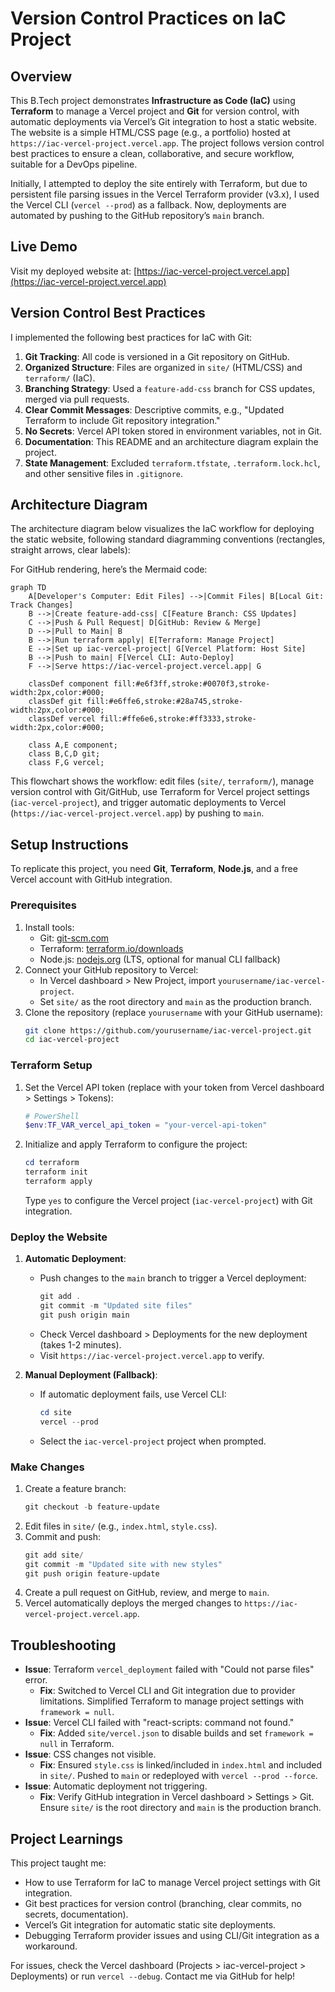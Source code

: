 # Version Control Practices on IaC Project

## Overview
This B.Tech project demonstrates **Infrastructure as Code (IaC)** using **Terraform** to manage a Vercel project and **Git** for version control, with automatic deployments via Vercel’s Git integration to host a static website. The website is a simple HTML/CSS page (e.g., a portfolio) hosted at `https://iac-vercel-project.vercel.app`. The project follows version control best practices to ensure a clean, collaborative, and secure workflow, suitable for a DevOps pipeline.

Initially, I attempted to deploy the site entirely with Terraform, but due to persistent file parsing issues in the Vercel Terraform provider (v3.x), I used the Vercel CLI (`vercel --prod`) as a fallback. Now, deployments are automated by pushing to the GitHub repository’s `main` branch.

## Live Demo
Visit my deployed website at: [https://iac-vercel-project.vercel.app](https://iac-vercel-project.vercel.app)

## Version Control Best Practices
I implemented the following best practices for IaC with Git:
1. **Git Tracking**: All code is versioned in a Git repository on GitHub.
2. **Organized Structure**: Files are organized in `site/` (HTML/CSS) and `terraform/` (IaC).
3. **Branching Strategy**: Used a `feature-add-css` branch for CSS updates, merged via pull requests.
4. **Clear Commit Messages**: Descriptive commits, e.g., "Updated Terraform to include Git repository integration."
5. **No Secrets**: Vercel API token stored in environment variables, not in Git.
6. **Documentation**: This README and an architecture diagram explain the project.
7. **State Management**: Excluded `terraform.tfstate`, `.terraform.lock.hcl`, and other sensitive files in `.gitignore`.

## Architecture Diagram
The architecture diagram below visualizes the IaC workflow for deploying the static website, following standard diagramming conventions (rectangles, straight arrows, clear labels):

For GitHub rendering, here’s the Mermaid code:

```mermaid
graph TD
    A[Developer's Computer: Edit Files] -->|Commit Files| B[Local Git: Track Changes]
    B -->|Create feature-add-css| C[Feature Branch: CSS Updates]
    C -->|Push & Pull Request| D[GitHub: Review & Merge]
    D -->|Pull to Main| B
    B -->|Run terraform apply| E[Terraform: Manage Project]
    E -->|Set up iac-vercel-project| G[Vercel Platform: Host Site]
    B -->|Push to main| F[Vercel CLI: Auto-Deploy]
    F -->|Serve https://iac-vercel-project.vercel.app| G

    classDef component fill:#e6f3ff,stroke:#0070f3,stroke-width:2px,color:#000;
    classDef git fill:#e6ffe6,stroke:#28a745,stroke-width:2px,color:#000;
    classDef vercel fill:#ffe6e6,stroke:#ff3333,stroke-width:2px,color:#000;

    class A,E component;
    class B,C,D git;
    class F,G vercel;
```

This flowchart shows the workflow: edit files (`site/`, `terraform/`), manage version control with Git/GitHub, use Terraform for Vercel project settings (`iac-vercel-project`), and trigger automatic deployments to Vercel (`https://iac-vercel-project.vercel.app`) by pushing to `main`.


## Setup Instructions
To replicate this project, you need **Git**, **Terraform**, **Node.js**, and a free Vercel account with GitHub integration.

### Prerequisites
1. Install tools:
   - Git: [git-scm.com](https://git-scm.com)
   - Terraform: [terraform.io/downloads](https://www.terraform.io/downloads)
   - Node.js: [nodejs.org](https://nodejs.org) (LTS, optional for manual CLI fallback)
2. Connect your GitHub repository to Vercel:
   - In Vercel dashboard > New Project, import `yourusername/iac-vercel-project`.
   - Set `site/` as the root directory and `main` as the production branch.
3. Clone the repository (replace `yourusername` with your GitHub username):
   ```bash
   git clone https://github.com/yourusername/iac-vercel-project.git
   cd iac-vercel-project
   ```

### Terraform Setup
1. Set the Vercel API token (replace with your token from Vercel dashboard > Settings > Tokens):
   ```powershell
   # PowerShell
   $env:TF_VAR_vercel_api_token = "your-vercel-api-token"
   ```
2. Initialize and apply Terraform to configure the project:
   ```powershell
   cd terraform
   terraform init
   terraform apply
   ```
   Type `yes` to configure the Vercel project (`iac-vercel-project`) with Git integration.

### Deploy the Website
1. **Automatic Deployment**:
   - Push changes to the `main` branch to trigger a Vercel deployment:
     ```powershell
     git add .
     git commit -m "Updated site files"
     git push origin main
     ```
   - Check Vercel dashboard > Deployments for the new deployment (takes 1-2 minutes).
   - Visit `https://iac-vercel-project.vercel.app` to verify.

2. **Manual Deployment (Fallback)**:
   - If automatic deployment fails, use Vercel CLI:
     ```powershell
     cd site
     vercel --prod
     ```
   - Select the `iac-vercel-project` project when prompted.

### Make Changes
1. Create a feature branch:
   ```powershell
   git checkout -b feature-update
   ```
2. Edit files in `site/` (e.g., `index.html`, `style.css`).
3. Commit and push:
   ```powershell
   git add site/
   git commit -m "Updated site with new styles"
   git push origin feature-update
   ```
4. Create a pull request on GitHub, review, and merge to `main`.
5. Vercel automatically deploys the merged changes to `https://iac-vercel-project.vercel.app`.


## Troubleshooting
- **Issue**: Terraform `vercel_deployment` failed with "Could not parse files" error.
  - **Fix**: Switched to Vercel CLI and Git integration due to provider limitations. Simplified Terraform to manage project settings with `framework = null`.
- **Issue**: Vercel CLI failed with "react-scripts: command not found."
  - **Fix**: Added `site/vercel.json` to disable builds and set `framework = null` in Terraform.
- **Issue**: CSS changes not visible.
  - **Fix**: Ensured `style.css` is linked/included in `index.html` and included in `site/`. Pushed to `main` or redeployed with `vercel --prod --force`.
- **Issue**: Automatic deployment not triggering.
  - **Fix**: Verify GitHub integration in Vercel dashboard > Settings > Git. Ensure `site/` is the root directory and `main` is the production branch.

## Project Learnings
This project taught me:
- How to use Terraform for IaC to manage Vercel project settings with Git integration.
- Git best practices for version control (branching, clear commits, no secrets, documentation).
- Vercel’s Git integration for automatic static site deployments.
- Debugging Terraform provider issues and using CLI/Git integration as a workaround.

For issues, check the Vercel dashboard (Projects > iac-vercel-project > Deployments) or run `vercel --debug`. Contact me via GitHub for help!
